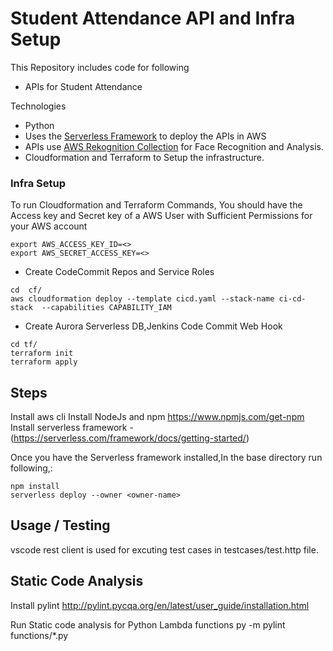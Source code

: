 # Student Attendance API and Infra Setup

This Repository includes code for following
  * APIs for Student Attendance 

Technologies
* Python
* Uses the [Serverless Framework](https://serverless.com/) to deploy the APIs in AWS
* APIs use [AWS Rekognition Collection](https://aws.amazon.com/rekognition/) for Face Recognition and Analysis.
* Cloudformation and Terraform to Setup the infrastructure.


### Infra Setup

To run Cloudformation and Terraform Commands,
You should have the Access key and Secret key of a AWS User with Sufficient Permissions for your AWS account

```
export AWS_ACCESS_KEY_ID=<>
export AWS_SECRET_ACCESS_KEY=<>

```

* Create CodeCommit Repos and Service Roles
```
cd  cf/
aws cloudformation deploy --template cicd.yaml --stack-name ci-cd-stack  --capabilities CAPABILITY_IAM
```

* Create Aurora Serverless DB,Jenkins Code Commit Web Hook
```
cd tf/
terraform init
terraform apply
```

## Steps

Install aws cli 
Install NodeJs and npm https://www.npmjs.com/get-npm
Install serverless framework - (https://serverless.com/framework/docs/getting-started/)

Once you have the Serverless framework installed,In the base directory run following,:

```
npm install
serverless deploy --owner <owner-name>
```

## Usage / Testing

vscode rest client is used for excuting test cases in testcases/test.http file.

## Static Code Analysis
Install pylint
http://pylint.pycqa.org/en/latest/user_guide/installation.html

Run Static code analysis for Python Lambda functions
py -m pylint functions/*.py



